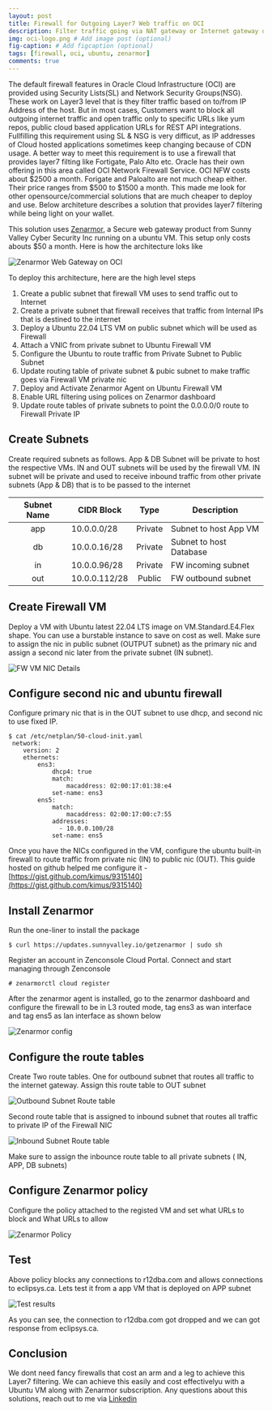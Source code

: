 ```yaml
---
layout: post
title: Firewall for Outgoing Layer7 Web traffic on OCI
description: Filter traffic going via NAT gateway or Internet gateway on OCI
img: oci-logo.png # Add image post (optional)
fig-caption: # Add figcaption (optional)
tags: [firewall, oci, ubuntu, zenarmor]
comments: true
---
```


The default firewall features in Oracle Cloud Infrastructure (OCI) are provided using Security Lists(SL) and Network Security Groups(NSG). These work on Layer3 level that is they filter traffic based on to/from IP Address of the host. But in most cases, Customers want to block all outgoing internet traffic and open traffic only to specific URLs like yum repos, public cloud based application URLs for REST API integrations. Fullfilling this requirement using SL & NSG is very difficut, as IP addresses of Cloud hosted applications sometimes keep changing because of CDN usage. A better way to meet this requirement is to use a firewall that provides layer7 filting like Fortigate, Palo Alto etc. Oracle has their own offering in this area called OCI Network Firewall Service. OCI NFW costs about $2500 a month. Forigate and Paloalto are not much cheap either. Their price ranges from $500 to $1500 a month. This made me look for other opensource/commercial solutions that are much cheaper to deploy and use. Below architeture describes a solution that provides layer7 filtering while being light on your wallet. 

This solution uses [Zenarmor](https://www.zenarmor.com/zenarmor-secure-web-gateway), a Secure web gateway product from Sunny Valley Cyber Security Inc running on a ubuntu VM. This setup only costs abouts $50 a month. Here is how the architecture loks like

![Zenarmor Web Gateway on OCI]({{site.baseurl}}/assets/img/oci-zenarmor-nfw.png)


To deploy this architecture, here are the high level steps

1. Create a public subnet that firewall VM uses to send traffic out to Internet
2. Create a private subnet that firewall receives that traffic from Internal IPs that is destined to the internet
3. Deploy a Ubuntu 22.04 LTS VM on public subnet which will be used as Firewall 
4. Attach a VNIC from private subnet to Ubuntu Firewall VM
5. Configure the Ubuntu to route traffic from Private Subnet to Public Subnet
6. Update routing table of private subnet & pubic subnet to make traffic goes via Firewall VM private nic
7. Deploy and Activate Zenarmor Agent on Ubuntu Firewall VM
8. Enable URL filtering using polices on Zenarmor dashboard
9. Update route tables of private subnets to point the 0.0.0.0/0 route to Firewall Private IP 


## Create Subnets

Create required subnets as follows. App & DB Subnet will be private to host the respective VMs. IN and OUT subnets will be used by the firewall VM. IN subnet will be private and used to receive inbound traffic from other private subnets (App & DB) that is to be passed to the internet

|**Subnet Name**|**CIDR Block**|**Type**|**Description**|
|:-----------:|----------|:----------:|-----------|
|app|10.0.0.0/28|Private|Subnet to host App VM|
|db|10.0.0.16/28|Private|Subnet to host Database|
|in|10.0.0.96/28|Private|FW incoming subnet|
|out|10.0.0.112/28|Public|FW outbound subnet|

## Create Firewall VM

Deploy a VM with Ubuntu latest 22.04 LTS image on VM.Standard.E4.Flex shape. You can use a burstable instance to save on cost as well. Make sure to assign the nic in public subnet (OUTPUT subnet) as the primary nic and assign a second nic later from the private subnet (IN subnet). 

![FW VM NIC Details]({{site.baseurl}}/assets/img/oci-fw-img1.png)


## Configure second nic and ubuntu firewall

Configure primary nic that is in the OUT subnet to use dhcp, and second nic to use fixed IP.

```
$ cat /etc/netplan/50-cloud-init.yaml
 network:
    version: 2
    ethernets:
        ens3:
            dhcp4: true
            match:
                macaddress: 02:00:17:01:38:e4
            set-name: ens3
        ens5:
            match:
                macaddress: 02:00:17:00:c7:55
            addresses:
              - 10.0.0.100/28
            set-name: ens5
```

Once you have the NICs configured in the VM, configure the ubuntu built-in firewall to route traffic from private nic (IN) to public nic (OUT). This guide hosted on github helped me configure it - [https://gist.github.com/kimus/9315140](https://gist.github.com/kimus/9315140)

## Install Zenarmor

Run the one-liner to install the package
```
$ curl https://updates.sunnyvalley.io/getzenarmor | sudo sh
```

Register an account in Zenconsole Cloud Portal. Connect and start managing through Zenconsole
```
# zenarmorctl cloud register
```

After the zenarmor agent is installed, go to the zenarmor dashboard and configure the firewall to be in L3 routed mode, tag ens3 as wan interface and tag ens5 as lan interface as shown below

![Zenarmor config]({{site.baseurl}}/assets/img/oci-fw-img6.png)


## Configure the route tables

Create Two route tables. One for outbound subnet that routes all traffic to the internet gateway. Assign this route table to OUT subnet

![Outbound Subnet Route table]({{site.baseurl}}/assets/img/oci-fw-img2.png)

Second route table that is assigned to inbound subnet that routes all traffic to private IP of the Firewall NIC 

![Inbound Subnet Route table]({{site.baseurl}}/assets/img/oci-fw-img3.png)

Make sure to assign the inbounce route table to all private subnets ( IN, APP, DB subnets)

## Configure Zenarmor policy

Configure the policy attached to the registed VM and set what URLs to block and What URLs to allow

![Zenarmor Policy]({{site.baseurl}}/assets/img/oci-fw-img4.png)


## Test 

Above policy blocks any connections to r12dba.com and allows connections to eclipsys.ca. Lets test it from a app VM that is deployed on APP subnet

![Test results]({{site.baseurl}}/assets/img/oci-fw-img5.png)


As you can see, the connection to r12dba.com got dropped and we can got response from eclipsys.ca. 

## Conclusion

We dont need fancy firewalls that cost an arm and a leg to achieve this Layer7 filtering. We can achieve this easily and cost effectivelyu with a Ubuntu VM along with Zenarmor subscription. Any questions about this solutions, reach out to me via [Linkedin](https://linkedin.com/in/vasuballa)


